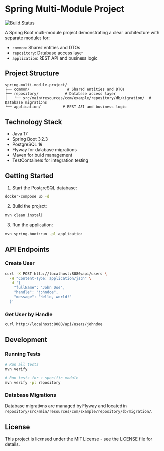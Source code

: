 # Spring Multi-Module Project

[![Build Status](https://img.shields.io/github/actions/workflow/status/ashwanthfernando/spring-multi-module-project/maven.yml?branch=main&label=build)](https://github.com/ashwanthfernando/spring-multi-module-project/actions/workflows/maven.yml)

A Spring Boot multi-module project demonstrating a clean architecture with separate modules for:
- `common`: Shared entities and DTOs
- `repository`: Database access layer
- `application`: REST API and business logic

## Project Structure

```
spring-multi-module-project/
├── common/                 # Shared entities and DTOs
├── repository/            # Database access layer
│   └── src/main/resources/com/example/repository/db/migration/  # Database migrations
└── application/          # REST API and business logic
```

## Technology Stack

- Java 17
- Spring Boot 3.2.3
- PostgreSQL 16
- Flyway for database migrations
- Maven for build management
- TestContainers for integration testing

## Getting Started

1. Start the PostgreSQL database:
```bash
docker-compose up -d
```

2. Build the project:
```bash
mvn clean install
```

3. Run the application:
```bash
mvn spring-boot:run -pl application
```

## API Endpoints

### Create User
```bash
curl -X POST http://localhost:8080/api/users \
  -H "Content-Type: application/json" \
  -d '{
    "fullName": "John Doe",
    "handle": "johndoe",
    "message": "Hello, world!"
  }'
```

### Get User by Handle
```bash
curl http://localhost:8080/api/users/johndoe
```

## Development

### Running Tests
```bash
# Run all tests
mvn verify

# Run tests for a specific module
mvn verify -pl repository
```

### Database Migrations
Database migrations are managed by Flyway and located in `repository/src/main/resources/com/example/repository/db/migration/`.

## License

This project is licensed under the MIT License - see the LICENSE file for details. 